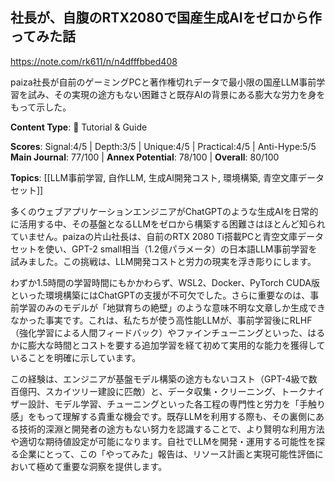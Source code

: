 ## 社長が、自腹のRTX2080で国産生成AIをゼロから作ってみた話

https://note.com/rk611/n/n4dfffbbed408

paiza社長が自前のゲーミングPCと著作権切れデータで最小限の国産LLM事前学習を試み、その実現の途方もない困難さと既存AIの背景にある膨大な労力を身をもって示した。

**Content Type**: 📖 Tutorial & Guide

**Scores**: Signal:4/5 | Depth:3/5 | Unique:4/5 | Practical:4/5 | Anti-Hype:5/5
**Main Journal**: 77/100 | **Annex Potential**: 78/100 | **Overall**: 80/100

**Topics**: [[LLM事前学習, 自作LLM, 生成AI開発コスト, 環境構築, 青空文庫データセット]]

多くのウェブアプリケーションエンジニアがChatGPTのような生成AIを日常的に活用する中、その基盤となるLLMをゼロから構築する困難さはほとんど知られていません。paizaの片山社長は、自前のRTX 2080 Ti搭載PCと青空文庫データセットを使い、GPT-2 small相当（1.2億パラメータ）の日本語LLM事前学習を試みました。この挑戦は、LLM開発コストと労力の現実を浮き彫りにします。

わずか1.5時間の学習時間にもかかわらず、WSL2、Docker、PyTorch CUDA版といった環境構築にはChatGPTの支援が不可欠でした。さらに重要なのは、事前学習のみのモデルが「地獄育ちの絶壁」のような意味不明な文章しか生成できなかった事実です。これは、私たちが使う高性能LLMが、事前学習後にRLHF（強化学習による人間フィードバック）やファインチューニングといった、はるかに膨大な時間とコストを要する追加学習を経て初めて実用的な能力を獲得していることを明確に示しています。

この経験は、エンジニアが基盤モデル構築の途方もないコスト（GPT-4級で数百億円、スカイツリー建設に匹敵）と、データ収集・クリーニング、トークナイザー設計、モデル学習、チューニングといった各工程の専門性と労力を「手触り感」をもって理解する貴重な機会です。既存LLMを利用する際も、その裏側にある技術的深淵と開発者の途方もない努力を認識することで、より賢明な利用方法や適切な期待値設定が可能になります。自社でLLMを開発・運用する可能性を探る企業にとって、この「やってみた」報告は、リソース計画と実現可能性評価において極めて重要な洞察を提供します。